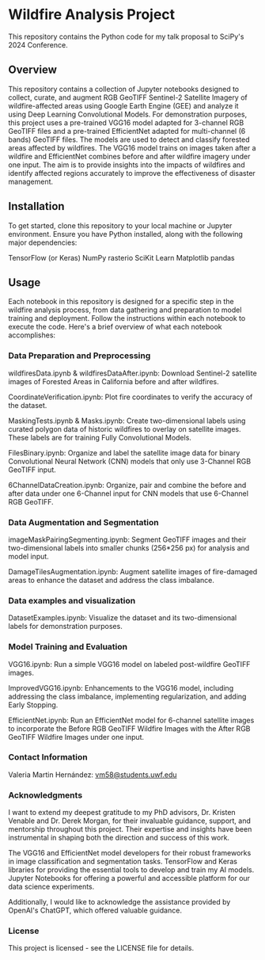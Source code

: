 # Wildfire Analysis Project
This repository contains the Python code for my talk proposal to SciPy's 2024 Conference.

## Overview
This repository contains a collection of Jupyter notebooks designed to collect, curate, and augment RGB GeoTIFF Sentinel-2 Satellite Imagery of wildfire-affected areas using Google Earth Engine (GEE) and analyze it using Deep Learning Convolutional Models. For demonstration purposes, this  project uses a pre-trained VGG16 model adapted for 3-channel RGB GeoTIFF files and a pre-trained EfficientNet adapted for multi-channel (6 bands) GeoTIFF files.  The models are used to detect and classify forested areas affected by wildfires. The VGG16 model trains on images taken after a wildfire and EfficientNet combines before and after wildfire imagery under one input. The aim is to provide insights into the impacts of wildfires and identify affected regions accurately to improve the effectiveness of disaster management.

## Installation
To get started, clone this repository to your local machine or Jupyter environment. Ensure you have Python installed, along with the following major dependencies:

TensorFlow (or Keras)
NumPy
rasterio
SciKit Learn
Matplotlib
pandas

## Usage
Each notebook in this repository is designed for a specific step in the wildfire analysis process, from data gathering and preparation to model training and deployment. Follow the instructions within each notebook to execute the code. Here's a brief overview of what each notebook accomplishes:

### Data Preparation and Preprocessing
wildfiresData.ipynb & wildfiresDataAfter.ipynb: Download Sentinel-2 satellite images of Forested Areas in California before and after wildfires.

CoordinateVerification.ipynb: Plot fire coordinates to verify the accuracy of the dataset.  

MaskingTests.ipynb & Masks.ipynb: Create two-dimensional labels using curated polygon data of historic wildfires to overlay on satellite images. These labels are for training Fully Convolutional Models.  

FilesBinary.ipynb: Organize and label the satellite image data for binary Convolutional Neural Network (CNN) models that only use 3-Channel RGB GeoTIFF input. 

6ChannelDataCreation.ipynb: Organize, pair and combine the before and after data under one 6-Channel input for CNN models that use 6-Channel RGB GeoTIFF.

### Data Augmentation and Segmentation
imageMaskPairingSegmenting.ipynb: Segment GeoTIFF images and their two-dimensional labels into smaller chunks (256*256 px) for analysis and model input.  

DamageTilesAugmentation.ipynb: Augment satellite images of fire-damaged areas to enhance the dataset and address the class imbalance.

### Data examples and visualization
DatasetExamples.ipynb: Visualize the dataset and its two-dimensional labels for demonstration purposes.

### Model Training and Evaluation
VGG16.ipynb: Run a simple VGG16 model on labeled post-wildfire GeoTIFF images.

ImprovedVGG16.ipynb: Enhancements to the VGG16 model, including addressing the class imbalance, implementing regularization, and adding Early Stopping.

EfficientNet.ipynb: Run an EfficientNet model for 6-channel satellite images to incorporate the Before RGB GeoTIFF Wildfire Images with the After RGB GeoTIFF Wildfire Images under one input.

### Contact Information

Valeria Martin Hernández: vm58@students.uwf.edu

### Acknowledgments

I want to extend my deepest gratitude to my PhD advisors, Dr. Kristen Venable and Dr. Derek Morgan, for their invaluable guidance, support, and mentorship throughout this project. Their expertise and insights have been instrumental in shaping both the direction and success of this work.

The VGG16 and EfficientNet model developers for their robust frameworks in image classification and segmentation tasks.
TensorFlow and Keras libraries for providing the essential tools to develop and train my AI models.
Jupyter Notebooks for offering a powerful and accessible platform for our data science experiments.

Additionally, I would like to acknowledge the assistance provided by OpenAI's ChatGPT, which offered valuable guidance. 

### License
This project is licensed - see the LICENSE file for details.


